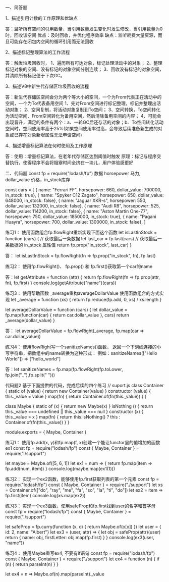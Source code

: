 一、简答题

1、描述引用计数的工作原理和优缺点

答：监听所有空间的引用数量，当引用数量发生变化时发生修改，当引用数量为0时，回收该空间
    优点：及时回收，并优化程序效率
    缺点：监听耗费大量资源，而且可能存在闭包内空间的循环引用而无法回收

2、描述标记整理算法的工作流程

答：触发垃圾回收时，
    1、遍历所有可达对象，标记处理活动中的对象；
    2、整理标记对象的空间、没有标记的对象空间分别连续；
    3、回收没有标记的对象空间，并清除所有标记便于下次GC。

3、描述V8中新生代存储区垃圾回收的流程

答：新生代存储区空间会分为两个等大小的空间，一个为From代表正在活动中的空间，一个为To代表备用空间
    1、先对From空间进行标记整理，标记并整理出活动对象；
    2、空间复制，将活动对象复制到To空间；
    3、空间转换，To空间转化为活动空间、From空间转化为备用空间，然后清除备用空间的内容；
    4、可能会出现晋升，满足的条件有两个：a、一轮GC后还存活的对象；b、To空间转化活动空间时，空间使用率高于25%(如果空间使用率过高，会导致后续准备新生成的对象或已存在对象新增属性无法申请空间)

4、描述增量标记算法在何时使用及工作原理

答：使用：增量标记算法，在老年代存储区达到阈值时触发
    原理：标记与程序交替执行，使得程序不会将阻塞时间全挤在一块儿，用户体验感更好

二、代码题
const fp = require("lodash/fp")
数据
horsepower 马力, dollar_value 价格，in_stock库存

const cars = [
  { name: "Ferrari FF", horsepower: 660, dollar_value: 700000, in_stock: true},
  { name: "Spyker C12 Zagato", horsepower: 650, dollar_value: 648000, in_stock: false},
  { name: "Jaguar XKR-s", horsepower: 550, dollar_value: 132000, in_stock: false},
  { name: "Audi R8", horsepower: 525, dollar_value: 114200, in_stock: false},
  { name: "Aston Martin One-77", horsepower: 750, dollar_value: 1850000, in_stock: true},
  { name: "Pagani Huayra", horsepower: 700, dollar_value: 1300000, in_stock: false},
]

练习1：
使用函数组合fp.flowRight重新实现下面这个函数
let isLastInStock = function (cars) {
  // 获取最后一条数据
  let last_car = fp.last(cars)
  // 获取最后一条数据的 in_stock 属性值
  return fp.prop("in_stock", last_car)
}

答：
let isLastInStock = fp.flowRight(fn => fp.prop("in_stock", fn), fp.last)

练习2：
使用fp.flowRight()、 fp.prop() 和 fp.first()获取第一个car的name

答：let getAttribute = function (attr) {
  return fp.flowRight(fn => fp.prop(attr, fn), fp.first)
}
console.log(getAttribute("name")(cars))

练习3：
使用帮助函数 _average重构averageDollarValue 使用函数组合的方式实现
let _average = function (xs) {
  return fp.reduce(fp.add, 0, xs) / xs.length
}

let averageDollarValue = function (cars) {
  let dollar_value = fp.map(function(car) {
    return car.dollar_value
  }, cars)
  return _average(dollar_value)
}


答：
let averageDollarValue = fp.flowRight(_average, fp.map(car => car.dollar_value))

练习4：
使用flowRight写一个sanitizeNames()函数，
返回一个下划线连接的小写字符串，把数组中的name转换为这种形式：
例如：sanitizeNames(["Hello World"]) => ["hello_world"]

答：let sanitizeNames = fp.map(fp.flowRight(fp.toLower, fp.join("_"),fp.split(" ")))

代码题2
基于下面提供的代码，完成后续的四个练习
// suport.js
class Container {
  static of (value) {
    return new Container(value)
  }
  constructor (value) {
    this._value = value
  }
  map(fn) {
    return Container.of(fn(this._value))
  }
}

class Maybe {
  static of (x) {
    return new Maybe(x)
  }
  isNothing () {
    return this._value === undefined || this._value === null
  }
  constructor (x) {
    this._value = x
  }
  map(fn) {
    return this.isNothing() ? this : Container.of(fn(this._value))
  }
} 
  
module.exports = {
  Maybe,
  Container
}

练习1：
使用fp.add(x, y)和fp.map(f, x)创建一个能让functor里的值增加的函数ex1
const fp = require("lodash/fp")
const { Maybe, Container } = require("./support")

let maybe = Maybe.of([5, 6, 1])
let ex1 = num => {
  return fp.map(item => fp.add(num, item))
}
console.log(maybe.map(ex1(1)))

练习2：
实现一个ex2函数，能够使用fp.first获取列表的第一个元素
const fp = require("lodash/fp")
const { Maybe, Container } = require("./support")
let xs = Container.of(["do", "ray", "me", "fa", "so", "la", "ti", "do"])
let ex2 = item => fp.first(item)
console.log(xs.map(ex2))

练习3：
实现一个ex3函数，使用safeProp和fp.first找到user的名字和首字母
const fp = require("lodash/fp")
const { Maybe, Container } = require("./support")

let safeProp = fp.curry(function (x, o) {
  return Maybe.of(o[x])
})
let user = { id: 2, name: "Albert"}
let ex3 = (user, attr) => {
  let obj = safeProp(attr)(user)
  return {
    name: obj,
    firstLetter: obj.map(fp.first)
  }
}
console.log(ex3(user, "name"))

练习4：
使用Maybe重写ex4, 不要有if语句
const fp = require("lodash/fp")
const { Maybe, Container } = require("./support")
let ex4 = function (n) {
  if (n) {
    return parseInt(n)
  }
}

let ex4 = n => Maybe.of(n).map(parseInt)._value
